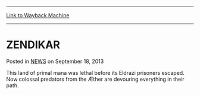 
---
[Link to Wayback Machine](https://web.archive.org/web/20211019154055/https://magic.wizards.com/en/articles/archive/zendikar-2013-09-17)

[_metadata_:description]:- "This land of primal mana was lethal before its Eldrazi prisoners escaped. Now colossal predators from the Æther are devouring everything in their path."
[_metadata_:generator]:- "Drupal 7 (http://drupal.org)"
[_metadata_:node]:- "46487"
[_metadata_:path_date]:- "2013-09-17"
[_metadata_:publish_date]:- "2013-09-18"
[_metadata_:source]:- "div-main-content"
[_metadata_:title]:- "ZENDIKAR"
[_metadata_:wayback_capture_timestamp]:- "2021-10-19 15:40:55"
[_metadata_:wayback_raw_url]:- "https://web.archive.org/web/20211019154055id_/https://magic.wizards.com/en/articles/archive/zendikar-2013-09-17"
[_metadata_:wayback_url]:- "https://magic.wizards.com/en/articles/archive/zendikar-2013-09-17"
---


ZENDIKAR
========



 Posted in [NEWS](/en/articles)
 on September 18, 2013 










This land of primal mana was lethal before its Eldrazi prisoners escaped. Now colossal predators from the Æther are devouring everything in their path.








